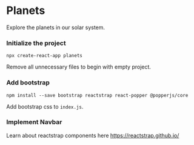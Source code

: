 # Planets
Explore the planets in our solar system.

### Initialize the project
```console
npx create-react-app planets
```

Remove all unnecessary files to begin with empty project.

### Add bootstrap
```console
npm install --save bootstrap reactstrap react-popper @popperjs/core
```

Add bootstrap css to `index.js`.

### Implement Navbar

Learn about reactstrap components here <https://reactstrap.github.io/>
